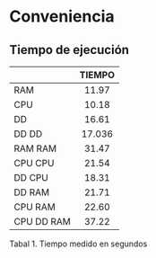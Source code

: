 # Conveniencia

## Tiempo de ejecución

|       | TIEMPO |
|------ |:-----: |
| RAM   |  11.97 |
| CPU   |  10.18 |
| DD    |  16.61 |
| DD DD |  17.036|
|RAM RAM|  31.47 |
|CPU CPU|  21.54 |
|DD CPU |  18.31 | 
|DD RAM |  21.71 |
|CPU RAM|  22.60 |
|CPU DD RAM|   37.22|

Tabal 1. Tiempo medido en segundos

